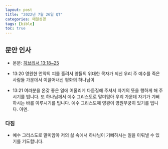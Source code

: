 ```yaml
---
layout: post
title: "2022년 7월 26일 QT"
categories: 매일성경
tags: [bible]
toc: true
---
```


## 문안 인사
- 본문: [히브리서 13:18~25](https://www.bskorea.or.kr/bible/korbibReadpage.php?version=SAENEW&book=heb&chap=13&sec=18&cVersion=&fontSize=15px&fontWeight=normal#focus)

- 13:20 영원한 언약의 피를 흘려서 양들의 위대한 목자가 되신 우리 주 예수를 죽은 사람들 가운데서 이끌어내신 평화의 하나님이
- 13:21 여러분을 온갖 좋은 일에 어울리게 다듬질해 주셔서 자기의 뜻을 행하게 해 주시기를 빕니다. 또 하나님께서 예수 그리스도로 말미암아 우리 가운데 자기가 기뻐하시는 바를 이루시기를 빕니다. 예수 그리스도께 영광이 영원무궁히 있기를 빕니다. 아멘.

### 다짐
- 예수 그리스도로 말미암아 저의 삶 속에서 하나님이 기뻐하시는 일을 이뤄낼 수 있기를 기도합니다.
